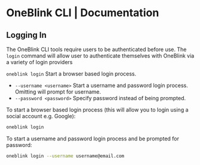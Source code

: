 # OneBlink CLI | Documentation

## Logging In

The OneBlink CLI tools require users to be authenticated before use.
The `login` command will allow user to authenticate themselves with OneBlink via a variety of login providers

`oneblink login` Start a browser based login process.

- `--username <username>` Start a username and password login process. Omitting <username> will prompt for username.
- `--password <password>` Specify password instead of being prompted.

To start a browser based login process (this will allow you to login using a social account e.g. Google):

```sh
oneblink login
```

To start a username and password login process and be prompted for password:

```sh
oneblink login --username username@email.com
```
